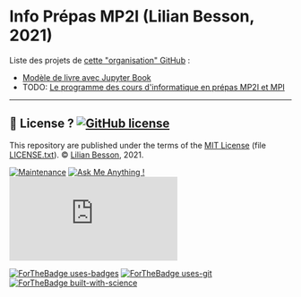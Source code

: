 # Info Prépas MP2I (Lilian Besson, 2021)

Liste des projets de [cette "organisation" GitHub](https://github.com/Info-Prepas-MP2I) :

- [Modèle de livre avec Jupyter Book](https://github.com/Info-Prepas-MP2I/Modele-de-livre-avec-Jupyter-Book.git)
- TODO: [Le programme des cours d'informatique en prépas MP2I et MPI](https://github.com/Info-Prepas-MP2I/Programme-informatique-prepas-MP2I.git)

---

## :scroll: License ? [![GitHub license](https://img.shields.io/github/license/Info-Prepas-MP2I/Info-Prepas-MP2I.github.io.svg)](https://github.com/Info-Prepas-MP2I/Info-Prepas-MP2I.github.io/blob/master/LICENSE.txt)
This repository are published under the terms of the [MIT License](https://lbesson.mit-license.org/) (file [LICENSE.txt](LICENSE.txt)).
© [Lilian Besson](https://GitHub.com/Info-Prepas-MP2I), 2021.

[![Maintenance](https://img.shields.io/badge/Maintained%3F-yes-green.svg)](https://GitHub.com/Info-Prepas-MP2I/Info-Prepas-MP2I.github.io/graphs/commit-activity)
[![Ask Me Anything !](https://img.shields.io/badge/Ask%20me-anything-1abc9c.svg)](https://GitHub.com/Info-Prepas-MP2I/ama)
[![Analytics](https://ga-beacon.appspot.com/UA-38514290-17/github.com/Info-Prepas-MP2I/Info-Prepas-MP2I.github.io/README.md?pixel)](https://GitHub.com/Info-Prepas-MP2I/Info-Prepas-MP2I.github.io/)

[![ForTheBadge uses-badges](http://ForTheBadge.com/images/badges/uses-badges.svg)](http://ForTheBadge.com)
[![ForTheBadge uses-git](http://ForTheBadge.com/images/badges/uses-git.svg)](https://GitHub.com/)
[![ForTheBadge built-with-science](http://ForTheBadge.com/images/badges/built-with-science.svg)](https://GitHub.com/Info-Prepas-MP2I/)
